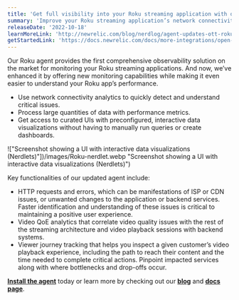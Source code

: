 ```yaml
---
title: 'Get full visibility into your Roku streaming application with our Roku agent'
summary: 'Improve your Roku streaming application’s network connectivity, viewer accessibility, and video quality by pinpointing the cause of performance degradations.'
releaseDate: '2022-10-18'
learnMoreLink: 'http://newrelic.com/blog/nerdlog/agent-updates-ott-roku-streaming'
getStartedLink: 'https://docs.newrelic.com/docs/more-integrations/open-source-telemetry-integrations/roku/roku-open-source-video-agent'
---
```


Our Roku agent provides the first comprehensive observability solution on the market for monitoring your Roku streaming applications. And now, we’ve enhanced it by offering new monitoring capabilities while making it even easier to understand your Roku app’s performance.

- Use network connectivity analytics to quickly detect and understand critical issues.
- Process large quantities of data with performance metrics.
- Get access to curated UIs with preconfigured, interactive data visualizations without having to manually run queries or create dashboards.

!["Screenshot showing a UI with interactive data visualizations (Nerdlets)"])/images/Roku-nerdlet.webp "Screenshot showing a UI with interactive data visualizations (Nerdlets)")

Key functionalities of our updated agent include:

- HTTP requests and errors, which can be manifestations of ISP or CDN issues, or unwanted changes to the application or backend services. Faster identification and understanding of these issues is critical to maintaining a positive user experience.
- Video QoE analytics that correlate video quality issues with the rest of the streaming architecture and video playback sessions with backend systems.
- Viewer journey tracking that helps you inspect a given customer’s video playback experience, including the path to reach their content and the time needed to complete critical actions. Pinpoint impacted services along with where bottlenecks and drop-offs occur.

[**Install the agent**](https://newrelic.com/instant-observability/roku/71e1b882-ce4e-4037-b8f1-997d9e317ddd) today or learn more by checking out our [**blog**](http://newrelic.com/blog/nerdlog/agent-updates-ott-roku-streaming) and [**docs page**](https://docs.newrelic.com/docs/more-integrations/open-source-telemetry-integrations/roku/roku-open-source-video-agent).

